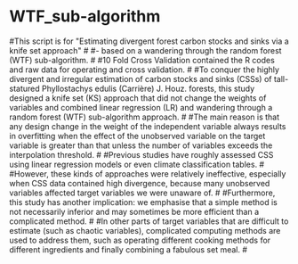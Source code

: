 # WTF_sub-algorithm 
#This script is for "Estimating divergent forest carbon stocks and sinks via a knife set approach" #
#- based on a wandering through the random forest (WTF) sub-algorithm. #
#10 Fold Cross Validation contained the R codes and raw data for operating and cross validation. #
#To conquer the highly divergent and irregular estimation of carbon stocks and sinks (CSSs) of tall-statured Phyllostachys edulis (Carrière) J. Houz. forests, this study designed a knife set (KS) approach that did not change the weights of variables and combined linear regression (LR) and wandering through a random forest (WTF) sub-algorithm approach. #
#The main reason is that any design change in the weight of the independent variable always results in overfitting when the effect of the unobserved variable on the target variable is greater than that unless the number of variables exceeds the interpolation threshold. # 
#Previous studies have roughly assessed CSS using linear regression models or even climate classification tables. #
#However, these kinds of approaches were relatively ineffective, especially when CSS data contained high divergence, because many unobserved variables affected target variables we were unaware of. # 
#Furthermore, this study has another implication: we emphasise that a simple method is not necessarily inferior and may sometimes be more efficient than a complicated method. #
#In other parts of target variables that are difficult to estimate (such as chaotic variables), complicated computing methods are used to address them, such as operating different cooking methods for different ingredients and finally combining a fabulous set meal. #
